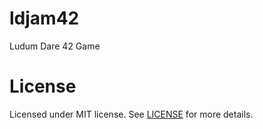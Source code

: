 # ldjam42
Ludum Dare 42 Game

# License
Licensed under MIT license.  See [LICENSE](LICENSE) for more details.

